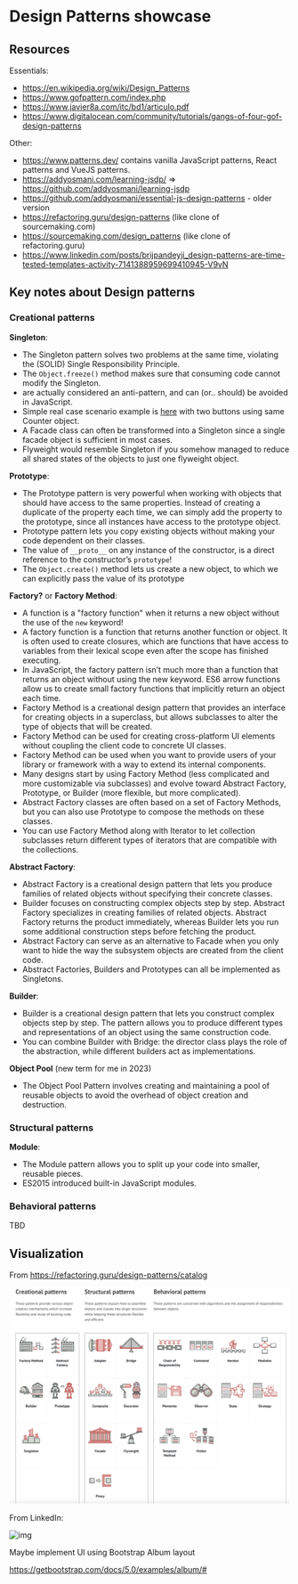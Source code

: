 Design Patterns showcase
===

## Resources

Essentials:

- https://en.wikipedia.org/wiki/Design_Patterns
- https://www.gofpattern.com/index.php
- https://www.javier8a.com/itc/bd1/articulo.pdf
- https://www.digitalocean.com/community/tutorials/gangs-of-four-gof-design-patterns

Other:

- https://www.patterns.dev/ contains vanilla JavaScript patterns, React patterns and VueJS patterns.
- https://addyosmani.com/learning-jsdp/ => https://github.com/addyosmani/learning-jsdp
- https://github.com/addyosmani/essential-js-design-patterns - older version
- https://refactoring.guru/design-patterns (like clone of sourcemaking.com)
- https://sourcemaking.com/design_patterns (like clone of refactoring.guru)
- https://www.linkedin.com/posts/brijpandeyji_design-patterns-are-time-tested-templates-activity-7141388959699410945-V9vN

## Key notes about Design patterns

### Creational patterns

**Singleton**:

- The Singleton pattern solves two problems at the same time, violating the (SOLID) Single Responsibility Principle.
- The `Object.freeze()` method makes sure that consuming code cannot modify the Singleton. 
- are actually considered an anti-pattern, and can (or.. should) be avoided in JavaScript.
- Simple real case scenario example is [here](https://codesandbox.io/p/sandbox/singleton-1-64mr1) with two buttons using same Counter object.
- A Facade class can often be transformed into a Singleton since a single facade object is sufficient in most cases.
- Flyweight would resemble Singleton if you somehow managed to reduce all shared states of the objects to just one flyweight object.

**Prototype**:

- The Prototype pattern is very powerful when working with objects that should have access to the same properties. Instead of creating a duplicate of the property each time, we can simply add the property to the prototype, since all instances have access to the prototype object.
- Prototype pattern lets you copy existing objects without making your code dependent on their classes.
- The value of `__proto__` on any instance of the constructor, is a direct reference to the constructor’s `prototype`!
- The `Object.create()` method lets us create a new object, to which we can explicitly pass the value of its prototype

**Factory?** or **Factory Method**:

- A function is a "factory function" when it returns a new object without the use of the `new` keyword!
- A factory function is a function that returns another function or object. It is often used to create closures, which are functions that have access to variables from their lexical scope even after the scope has finished executing. 
- In JavaScript, the factory pattern isn’t much more than a function that returns an object without using the new keyword. ES6 arrow functions allow us to create small factory functions that implicitly return an object each time.
- Factory Method is a creational design pattern that provides an interface for creating objects in a superclass, but allows subclasses to alter the type of objects that will be created.
- Factory Method can be used for creating cross-platform UI elements without coupling the client code to concrete UI classes.
- Factory Method can be used when you want to provide users of your library or framework with a way to extend its internal components.
- Many designs start by using Factory Method (less complicated and more customizable via subclasses) and evolve toward Abstract Factory, Prototype, or Builder (more flexible, but more complicated).
- Abstract Factory classes are often based on a set of Factory Methods, but you can also use Prototype to compose the methods on these classes.
- You can use Factory Method along with Iterator to let collection subclasses return different types of iterators that are compatible with the collections.

**Abstract Factory**:

- Abstract Factory is a creational design pattern that lets you produce families of related objects without specifying their concrete classes.
- Builder focuses on constructing complex objects step by step. Abstract Factory specializes in creating families of related objects. Abstract Factory returns the product immediately, whereas Builder lets you run some additional construction steps before fetching the product.
- Abstract Factory can serve as an alternative to Facade when you only want to hide the way the subsystem objects are created from the client code.
- Abstract Factories, Builders and Prototypes can all be implemented as Singletons.

**Builder**:

- Builder is a creational design pattern that lets you construct complex objects step by step. The pattern allows you to produce different types and representations of an object using the same construction code.
- You can combine Builder with Bridge: the director class plays the role of the abstraction, while different builders act as implementations.

**Object Pool** (new term for me in 2023)

- The Object Pool Pattern involves creating and maintaining a pool of reusable objects to avoid the overhead of object creation and destruction. 

### Structural patterns


**Module**:

- The Module pattern allows you to split up your code into smaller, reusable pieces.
- ES2015 introduced built-in JavaScript modules. 



### Behavioral patterns

TBD

## Visualization

From https://refactoring.guru/design-patterns/catalog

![img](./design_patterns_catalog_from_refactoring_guru.png)

From LinkedIn:

![img](./design_patterns_visualized_from_LinkedIn.gif)


Maybe implement UI using Bootstrap Album layout

https://getbootstrap.com/docs/5.0/examples/album/#
